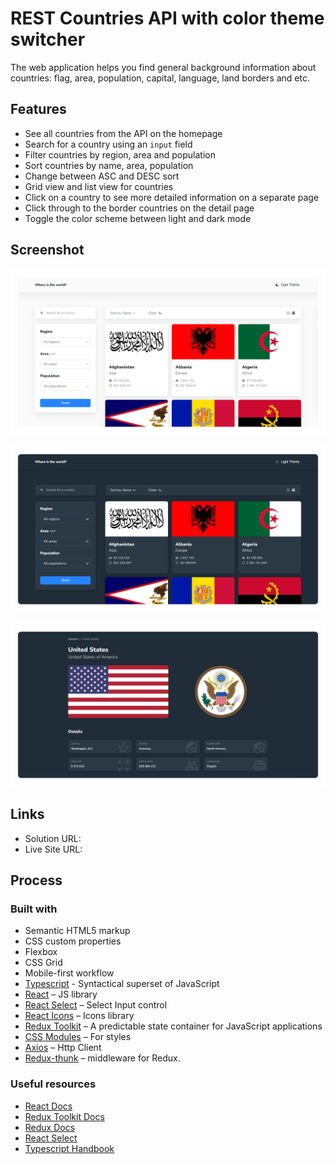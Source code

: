 # REST Countries API with color theme switcher 

The web application helps you find general background information about countries: flag, area, population, capital, language, land borders and etc.

## Features

- See all countries from the API on the homepage
- Search for a country using an `input` field
- Filter countries by region, area and population
- Sort countries  by name, area, population
- Change between ASC and DESC sort
- Grid view  and list view for countries
- Click on a country to see more detailed information on a separate page
- Click through to the border countries on the detail page
- Toggle the color scheme between light and dark mode

## Screenshot

![demo-light](./assets/demo-light.png)

![demo-dark](./assets/demo-dark.png)

![demo-dark-countryt](./assets/demo-dark-country.png)

## Links

- Solution URL: 
- Live Site URL: 

## Process

### Built with

- Semantic HTML5 markup
- CSS custom properties
- Flexbox
- CSS Grid
- Mobile-first workflow
- [Typescript](https://www.typescriptlang.org/) - Syntactical superset of JavaScript
- [React](https://reactjs.org/) – JS library
- [React Select](https://react-select.com/) – Select Input control
- [React Icons](https://react-icons.github.io/react-icons/) – Icons library
- [Redux Toolkit](https://redux-toolkit.js.org/)  – A predictable state container for JavaScript applications
- [CSS Modules](https://github.com/css-modules/css-modules) – For styles
- [Axios](https://axios-http.com/) – Http Client
- [Redux-thunk](https://github.com/reduxjs/redux-thunk) – middleware for Redux. 

### Useful resources

- [React Docs ](https://reactjs.org/)
- [Redux Toolkit Docs](https://redux-toolkit.js.org/introduction/getting-started)
- [Redux Docs](https://redux.js.org/)
- [React Select](https://react-select.com/)
- [Typescript Handbook](https://www.typescriptlang.org/docs/handbook/intro.html)
